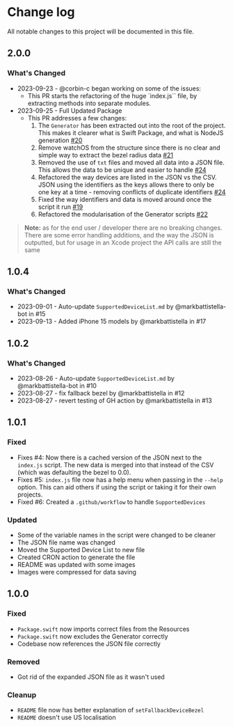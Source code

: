 # Change log

All notable changes to this project will be documented in this file.

## 2.0.0

### What's Changed

- 2023-09-23 - @corbin-c began working on some of the issues:
  - This PR starts the refactoring of the huge `index.js`` file, by extracting methods into separate modules.
- 2023-09-25 - Full Updated Package
  - This PR addresses a few changes:
    1. The `Generator` has been extracted out into the root of the project. This makes it clearer what is Swift Package, and what is NodeJS generation [#20](https://github.com/markbattistella/BezelKit/issues/20)
    1. Remove watchOS from the structure since there is no clear and simple way to extract the bezel radius data [#21](https://github.com/markbattistella/BezelKit/issues/21)
    1. Removed the use of `txt` files and moved all data into a JSON file. This allows the data to be unique and easier to handle [#24](https://github.com/markbattistella/BezelKit/issues/24)
    1. Refactored the way devices are listed in the JSON vs the CSV. JSON using the identifiers as the keys allows there to only be one key at a time - removing conflicts of duplicate identifiers [#24](https://github.com/markbattistella/BezelKit/issues/24)
    1. Fixed the way identifiers and data is moved around once the script it run [#19](https://github.com/markbattistella/BezelKit/issues/19)
    1. Refactored the modularisation of the Generator scripts [#22](https://github.com/markbattistella/BezelKit/issues/22)

> **Note:** as for the end user / developer there are no breaking changes. There are some error handling additions, and the way the JSON is outputted, but for usage in an Xcode project the API calls are still the same

## 1.0.4

### What's Changed

- 2023-09-01 - Auto-update `SupportedDeviceList.md` by @markbattistella-bot in #15
- 2023-09-13 - Added iPhone 15 models by @markbattistella in #17

## 1.0.2

### What's Changed

- 2023-08-26 - Auto-update `SupportedDeviceList.md` by @markbattistella-bot in #10
- 2023-08-27 - fix fallback bezel by @markbattistella in #12
- 2023-08-27 - revert testing of GH action by @markbattistella in #13

## 1.0.1

### Fixed

- Fixes #4: Now there is a cached version of the JSON next to the `index.js` script. The new data is merged into that instead of the CSV (which was defaulting the bezel to 0.0).
- Fixes #5: `index.js` file now has a help menu when passing in the `--help` option. This can aid others if using the script or taking it for their own projects.
- Fixed #6: Created a `.github/workflow` to handle `SupportedDevices`

### Updated

- Some of the variable names in the script were changed to be cleaner
- The JSON file name was changed
- Moved the Supported Device List to new file
- Created CRON action to generate the file
- README was updated with some images
- Images were compressed for data saving

## 1.0.0

### Fixed

- `Package.swift` now imports correct files from the Resources
- `Package.swift` now excludes the Generator correctly
- Codebase now references the JSON file correctly

### Removed

- Got rid of the expanded JSON file as it wasn't used

### Cleanup

- `README` file now has better explanation of `setFallbackDeviceBezel`
- `README` doesn't use US localisation
